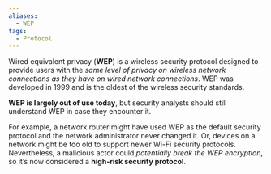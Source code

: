 ```yaml
---
aliases:
  - WEP
tags:
  - Protocol
---
```

Wired equivalent privacy (**WEP**) is a wireless security protocol designed to provide users with the *same level of privacy on wireless network connections as they have on wired network connections*. WEP was developed in 1999 and is the oldest of the wireless security standards.

**WEP is largely out of use today**, but security analysts should still understand WEP in case they encounter it. 

For example, a network router might have used WEP as the default security protocol and the network administrator never changed it. Or, devices on a network might be too old to support newer Wi-Fi security protocols. Nevertheless, a malicious actor could *potentially break the WEP encryption*, so it’s now considered a **high-risk security protocol**.